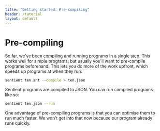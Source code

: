 ```yaml
---
title: "Getting started: Pre-compiling"
header: /tutorial
layout: default
---
```

# Pre-compiling

So far, we've been compiling and running programs in a single step. This works
well for simple programs, but usually you'll want to pre-compile programs
beforehand. This lets you do more of the work upfront, which speeds up programs
at when they run:

```bash
sentient ten.snt --compile > ten.json
```

Sentient programs are compiled to JSON. You can run compiled programs like so:

```bash
sentient ten.json --run
```

One advantage of pre-compiling programs is that you can optimise them to run
much faster. We won't get into that now because our program already runs
quickly.
